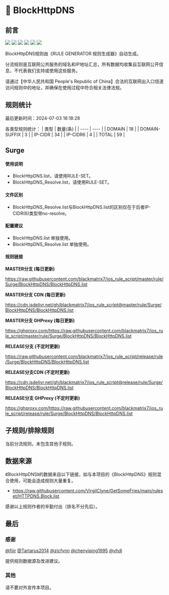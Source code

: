# 🧸 BlockHttpDNS

## 前言

![](https://shields.io/badge/-移除重复规则-ff69b4) ![](https://shields.io/badge/-DOMAIN与DOMAIN--SUFFIX合并-green) ![](https://shields.io/badge/-DOMAIN--SUFFIX间合并-critical) ![](https://shields.io/badge/-DOMAIN与DOMAIN--KEYWORD合并-9cf) ![](https://shields.io/badge/-DOMAIN--SUFFIX与DOMAIN--KEYWORD合并-blue) ![](https://shields.io/badge/-IP--CIDR(6)合并-blueviolet) 

BlockHttpDNS规则由《RULE GENERATOR 规则生成器》自动生成。

分流规则是互联网公共服务的域名和IP地址汇总，所有数据均收集自互联网公开信息，不代表我们支持或使用这些服务。

请通过【中华人民共和国 People's Republic of China】合法的互联网出入口信道访问规则中的地址，并确保在使用过程中符合相关法律法规。

## 规则统计

最后更新时间：2024-07-03 16:18:28

各类型规则统计：
| 类型 | 数量(条)  | 
| ---- | ----  |
| DOMAIN | 18  | 
| DOMAIN-SUFFIX | 3  | 
| IP-CIDR | 34  | 
| IP-CIDR6 | 4  | 
| TOTAL | 59  | 


## Surge 

#### 使用说明
- BlockHttpDNS.list，请使用RULE-SET。
- BlockHttpDNS_Resolve.list，请使用RULE-SET。

#### 文件区别
- BlockHttpDNS_Resolve.list与BlockHttpDNS.list的区别仅在于后者IP-CIDR(6)类型带no-resolve。

#### 配置建议
- BlockHttpDNS.list 单独使用。
- BlockHttpDNS_Resolve.list 单独使用。

#### 规则链接
**MASTER分支 (每日更新)**

https://raw.githubusercontent.com/blackmatrix7/ios_rule_script/master/rule/Surge/BlockHttpDNS/BlockHttpDNS.list

**MASTER分支 CDN (每日更新)**

https://cdn.jsdelivr.net/gh/blackmatrix7/ios_rule_script@master/rule/Surge/BlockHttpDNS/BlockHttpDNS.list

**MASTER分支 GHProxy (每日更新)**

https://ghproxy.com/https://raw.githubusercontent.com/blackmatrix7/ios_rule_script/master/rule/Surge/BlockHttpDNS/BlockHttpDNS.list

**RELEASE分支 (不定时更新)**

https://raw.githubusercontent.com/blackmatrix7/ios_rule_script/release/rule/Surge/BlockHttpDNS/BlockHttpDNS.list

**RELEASE分支CDN (不定时更新)**

https://cdn.jsdelivr.net/gh/blackmatrix7/ios_rule_script@release/rule/Surge/BlockHttpDNS/BlockHttpDNS.list

**RELEASE分支 GHProxy (不定时更新)**

https://ghproxy.com/https://raw.githubusercontent.com/blackmatrix7/ios_rule_script/release/rule/Surge/BlockHttpDNS/BlockHttpDNS.list

## 子规则/排除规则


当前分流规则，未包含其他子规则。

## 数据来源

《BlockHttpDNS》的数据来自以下链接，如与本项目的《BlockHttpDNS》规则混合使用，可能会造成规则大量重复。

- https://raw.githubusercontent.com/VirgilClyne/GetSomeFries/main/ruleset/HTTPDNS.Block.list


感谢以上规则作者的辛勤付出（排名不分先后）。

## 最后

### 感谢

[@fiiir](https://github.com/fiiir) [@Tartarus2014](https://github.com/Tartarus2014) [@zjcfynn](https://github.com/zjcfynn) [@chenyiping1995](https://github.com/chenyiping1995) [@vhdj](https://github.com/vhdj)

提供规则数据源及改进建议。

### 其他

请不要对外宣传本项目。